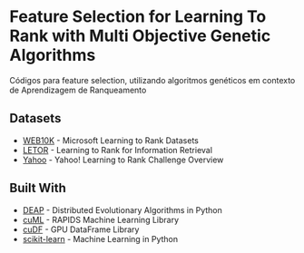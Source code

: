 # Feature Selection for Learning To Rank with Multi Objective Genetic Algorithms

Códigos para feature selection, utilizando algoritmos genéticos em contexto de Aprendizagem de Ranqueamento


## Datasets

* [WEB10K](https://www.microsoft.com/en-us/research/project/mslr/) - Microsoft Learning to Rank Datasets 
* [LETOR](https://www.microsoft.com/en-us/research/project/letor-learning-rank-information-retrieval/) - Learning to Rank for Information Retrieval 
* [Yahoo](http://proceedings.mlr.press/v14/chapelle11a/chapelle11a.pdf) - Yahoo! Learning to Rank Challenge Overview

## Built With

* [DEAP](https://github.com/deap) - Distributed Evolutionary Algorithms in Python
* [cuML](https://github.com/rapidsai/cuml) - RAPIDS Machine Learning Library 
* [cuDF](https://github.com/rapidsai/cudf) - GPU DataFrame Library
* [scikit-learn](https://github.com/scikit-learn/scikit-learn) - Machine Learning in Python
